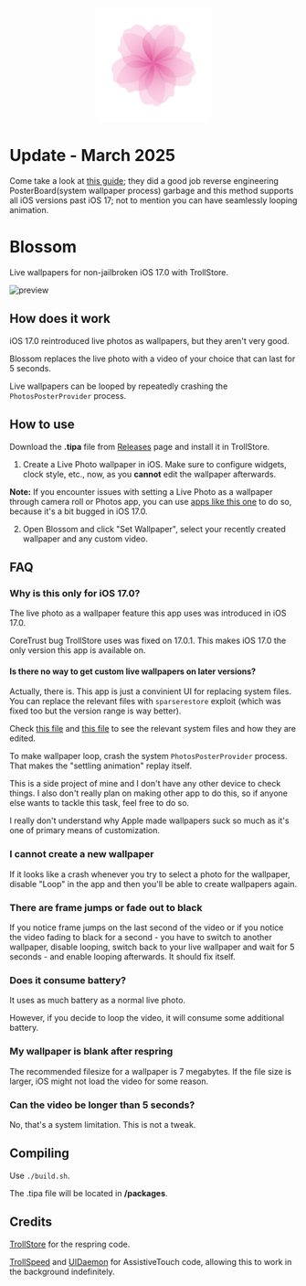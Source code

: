 <p align="center">
  <img src="supports/icon.png" width="200" alt="Blossom">
</p>

# Update - March 2025

Come take a look at [this guide](https://gist.github.com/MWRevamped/9161837f2bda90d13c7d24e285226691); they did a good job reverse engineering PosterBoard(system wallpaper process) garbage and this method supports all iOS versions past iOS 17; not to mention you can have seamlessly looping animation.

# Blossom

Live wallpapers for non-jailbroken iOS 17.0 with TrollStore.

![preview](https://github.com/user-attachments/assets/e60ce8d4-9da1-47a9-8b53-542db70efa56)

## How does it work

iOS 17.0 reintroduced live photos as wallpapers, but they aren't very good.

Blossom replaces the live photo with a video of your choice that can last for 5 seconds.

Live wallpapers can be looped by repeatedly crashing the `PhotosPosterProvider` process.

## How to use

Download the **.tipa** file from [Releases](https://github.com/inyourwalls/Blossom/releases) page and install it in TrollStore.

1. Create a Live Photo wallpaper in iOS. Make sure to configure widgets, clock style, etc., now, as you **cannot** edit the wallpaper afterwards.

**Note:** If you encounter issues with setting a Live Photo as a wallpaper through camera roll or Photos app, you can use [apps like this one](https://apps.apple.com/de/app/video-to-live-photos-maker/id1596786737) to do so, because it's a bit bugged in iOS 17.0.

2. Open Blossom and click "Set Wallpaper", select your recently created wallpaper and any custom video.

## FAQ

### Why is this only for iOS 17.0?

The live photo as a wallpaper feature this app uses was introduced in iOS 17.0.

CoreTrust bug TrollStore uses was fixed on 17.0.1. This makes iOS 17.0 the only version this app is available on.

#### Is there no way to get custom live wallpapers on later versions?

Actually, there is. This app is just a convinient UI for replacing system files. You can replace the relevant files with `sparserestore` exploit (which was fixed too but the version range is way better).

Check [this file](https://github.com/inyourwalls/Blossom/blob/main/sources/UI/LiveWallpaperEditorView.swift) and [this file](https://github.com/inyourwalls/Blossom/blob/main/sources/Wallpaper/Wallpaper.m) to see the relevant system files and how they are edited.

To make wallpaper loop, crash the system `PhotosPosterProvider` process. That makes the "settling animation" replay itself.

This is a side project of mine and I don't have any other device to check things. I also don't really plan on making other app to do this, so if anyone else wants to tackle this task, feel free to do so.

I really don't understand why Apple made wallpapers suck so much as it's one of primary means of customization.

### I cannot create a new wallpaper

If it looks like a crash whenever you try to select a photo for the wallpaper, disable "Loop" in the app and then you'll be able to create wallpapers again.

### There are frame jumps or fade out to black

If you notice frame jumps on the last second of the video or if you notice the video fading to black for a second - you have to switch to another wallpaper, disable looping, switch back to your live wallpaper and wait for 5 seconds - and enable looping afterwards. It should fix itself.

### Does it consume battery?

It uses as much battery as a normal live photo.

However, if you decide to loop the video, it will consume some additional battery.

### My wallpaper is blank after respring

The recommended filesize for a wallpaper is 7 megabytes. If the file size is larger, iOS might not load the video for some reason.

### Can the video be longer than 5 seconds?

No, that's a system limitation. This is not a tweak.

## Compiling

Use `./build.sh`.

The .tipa file will be located in **/packages**.

## Credits

[TrollStore](https://github.com/opa334/TrollStore) for the respring code.

[TrollSpeed](https://github.com/Lessica/TrollSpeed) and [UIDaemon](https://github.com/limneos/UIDaemon) for AssistiveTouch code, allowing this to work in the background indefinitely.
